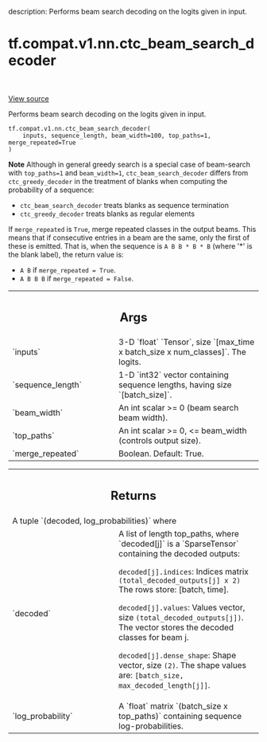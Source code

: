 description: Performs beam search decoding on the logits given in input.

<div itemscope itemtype="http://developers.google.com/ReferenceObject">
<meta itemprop="name" content="tf.compat.v1.nn.ctc_beam_search_decoder" />
<meta itemprop="path" content="Stable" />
</div>

# tf.compat.v1.nn.ctc_beam_search_decoder

<!-- Insert buttons and diff -->

<table class="tfo-notebook-buttons tfo-api nocontent" align="left">

</table>

<a target="_blank" class="external" href="/code/stable/tensorflow/python/ops/ctc_ops.py">View source</a>



Performs beam search decoding on the logits given in input.


<pre class="devsite-click-to-copy prettyprint lang-py tfo-signature-link">
<code>tf.compat.v1.nn.ctc_beam_search_decoder(
    inputs, sequence_length, beam_width=100, top_paths=1, merge_repeated=True
)
</code></pre>



<!-- Placeholder for "Used in" -->

**Note** Although in general greedy search is a special case of beam-search
with `top_paths=1` and `beam_width=1`, `ctc_beam_search_decoder` differs
from `ctc_greedy_decoder` in the treatment of blanks when computing the
probability of a sequence:
  - `ctc_beam_search_decoder` treats blanks as sequence termination
  - `ctc_greedy_decoder` treats blanks as regular elements

If `merge_repeated` is `True`, merge repeated classes in the output beams.
This means that if consecutive entries in a beam are the same,
only the first of these is emitted.  That is, when the sequence is
`A B B * B * B` (where '*' is the blank label), the return value is:

  * `A B` if `merge_repeated = True`.
  * `A B B B` if `merge_repeated = False`.

<!-- Tabular view -->
 <table class="responsive fixed orange">
<colgroup><col width="214px"><col></colgroup>
<tr><th colspan="2"><h2 class="add-link">Args</h2></th></tr>

<tr>
<td>
`inputs`<a id="inputs"></a>
</td>
<td>
3-D `float` `Tensor`, size `[max_time x batch_size x num_classes]`.
The logits.
</td>
</tr><tr>
<td>
`sequence_length`<a id="sequence_length"></a>
</td>
<td>
1-D `int32` vector containing sequence lengths, having size
`[batch_size]`.
</td>
</tr><tr>
<td>
`beam_width`<a id="beam_width"></a>
</td>
<td>
An int scalar >= 0 (beam search beam width).
</td>
</tr><tr>
<td>
`top_paths`<a id="top_paths"></a>
</td>
<td>
An int scalar >= 0, <= beam_width (controls output size).
</td>
</tr><tr>
<td>
`merge_repeated`<a id="merge_repeated"></a>
</td>
<td>
Boolean.  Default: True.
</td>
</tr>
</table>



<!-- Tabular view -->
 <table class="responsive fixed orange">
<colgroup><col width="214px"><col></colgroup>
<tr><th colspan="2"><h2 class="add-link">Returns</h2></th></tr>
<tr class="alt">
<td colspan="2">
A tuple `(decoded, log_probabilities)` where
</td>
</tr>
<tr>
<td>
`decoded`<a id="decoded"></a>
</td>
<td>
A list of length top_paths, where `decoded[j]`
is a `SparseTensor` containing the decoded outputs:

`decoded[j].indices`: Indices matrix `(total_decoded_outputs[j] x 2)`
  The rows store: [batch, time].

`decoded[j].values`: Values vector, size `(total_decoded_outputs[j])`.
  The vector stores the decoded classes for beam j.

`decoded[j].dense_shape`: Shape vector, size `(2)`.
  The shape values are: `[batch_size, max_decoded_length[j]]`.
</td>
</tr><tr>
<td>
`log_probability`<a id="log_probability"></a>
</td>
<td>
A `float` matrix `(batch_size x top_paths)` containing
sequence log-probabilities.
</td>
</tr>
</table>

